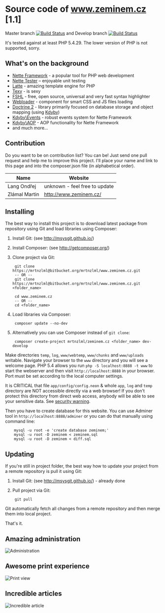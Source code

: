 Source code of www.zeminem.cz [1.1]
====================================

Master branch [![Build Status](https://travis-ci.org/mrtnzlml/www.zeminem.cz.svg?branch=master)](https://travis-ci.org/mrtnzlml/www.zeminem.cz) and Develop branch [![Build Status](https://travis-ci.org/mrtnzlml/www.zeminem.cz.svg?branch=develop)](https://travis-ci.org/mrtnzlml/www.zeminem.cz)

It's tested against at least PHP 5.4.29. The lower version of PHP is not supported, sorry.

What's on the background
------------------------
- [Nette Framework](http://nette.org/en/) - a popular tool for PHP web development
- [Nette Tester](http://tester.nette.org/en/) – enjoyable unit testing
- [Latte](http://latte.nette.org/en/) - amazing template engine for PHP
- [Texy](http://texy.info/en/) - is sexy
- [FSHL](http://fshl.kukulich.cz/) - free, open source, universal and very fast syntax highlighter
- [Webloader](https://github.com/janmarek/WebLoader) - component for smart CSS and JS files loading
- [Doctrine 2](http://www.doctrine-project.org/) - library primarily focused on database storage and object mapping (using [Kdyby](https://github.com/Kdyby/Doctrine))
- [Kdyby\Events](https://github.com/Kdyby/Events) - robust events system for Nette Framework
- [Kdyby\AOP](https://github.com/Kdyby/Aop) - AOP functionality for Nette Framework
- and much more...

Contribution
------------
Do you want to be on contribution list? You can be! Just send one pull request and help me to improve
this project. I'll place your name and link to this page and into the composer.json file (in alphabetical order).

Name          | Website
------------- | -------
Lang Ondřej   | unknown - feel free to update
Zlámal Martin | http://www.zeminem.cz/

Installing
----------
The best way to install this project is to download latest package
from repository using Git and load libraries using Composer:

1. Install Git: (see http://msysgit.github.io/)
2. Install Composer: (see http://getcomposer.org/)
3. Clone project via Git:

		git clone https://mrtnzlml@bitbucket.org/mrtnzlml/www.zeminem.cz.git
		-- OR --
		git clone https://mrtnzlml@bitbucket.org/mrtnzlml/www.zeminem.cz.git <folder_name>

		cd www.zeminem.cz
		-- OR --
		cd <folder_name>

4. Load libraries via Composer:

		composer update --no-dev

5. Alternatively you can use Composer instead of `git clone`:

		composer create-project mrtnzlml/zeminem.cz <folder_name> dev-develop

Make directories `temp`, `log`, `www/webtemp`, `www/chunks` and `www/uploads` writable.
Navigate your browser to the `www` directory and you will see a welcome page.
PHP 5.4 allows you run `php -S localhost:8888 -t www` to start the webserver and
then visit `http://localhost:8888` in your browser.
Port must be set according to the local computer settings.

It is CRITICAL that file `app/config/config.neon` & whole `app`, `log`
and `temp` directory are NOT accessible directly via a web browser! If you
don't protect this directory from direct web access, anybody will be able to see
your sensitive data. See [security warning](http://nette.org/security-warning).

Then you have to create database for this website. You can use Adminer tool in
`http://localhost:8888/adminer` or you can do that manually using command line:

		mysql -u root -e 'create database zeminem;'
        mysql -u root -D zeminem < zeminem.sql
        mysql -u root -D zeminem < diff.sql

Updating
--------
If you're still in project folder, the best way how to update
your project from a remote repository is pull it using Git:

1. Install Git: (see http://msysgit.github.io/) - already done
2. Pull project via Git:

		git pull

Git automatically fetch all changes from a remote repository and then merge them into local project.

That's it.

Amazing administration
-----------------------
![Administration](www/img/screens/admin.png)

Awesome print experience
------------------------
![Print view](www/img/screens/print.png)

Incredible articles
-------------------
![Incredible article](www/img/screens/article.png)